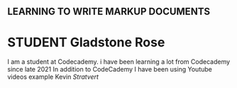 ## LEARNING TO WRITE MARKUP DOCUMENTS
# STUDENT Gladstone Rose
I am a student at Codecademy. i have been learning a lot from Codecademy since late 2021
In addition to CodeCademy I have been using Youtube videos example Kevin *Stratvert*
